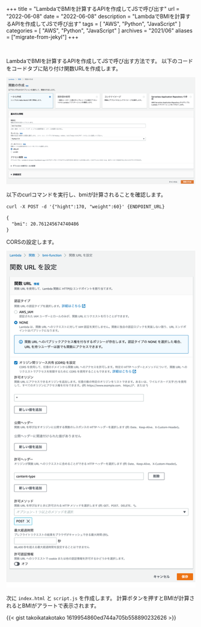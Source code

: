 +++
title =  "LambdaでBMIを計算するAPIを作成してJSで呼び出す"
url = "2022-06-08"
date = "2022-06-08"
description = "LambdaでBMIを計算するAPIを作成してJSで呼び出す"
tags = [
  "AWS",
  "Python",
  "JavaScript"
]
categories = [
  "AWS",
  "Python",
  "JavaScript"
]
archives = "2021/06"
aliases = ["migrate-from-jekyl"]
+++

<br>

LambdaでBMIを計算するAPIを作成してJSで呼び出す方法です。
以下のコードをコードタブに貼り付け関数URLを作成します。

![Lambda](1.png)

以下のcurlコマンドを実行し、bmiが計算されることを確認します。

```
curl -X POST -d '{"hight":170, "weight":60}' {ENDPOINT_URL}
```

```
{
  "bmi": 20.761245674740486
}
```

CORSの設定します。

![CORS](2.png)

次に `index.html` と `script.js` を作成します。
計算ボタンを押すとBMIが計算されるとBMIがアラートで表示されます。

{{< gist takoikatakotako 1619954860ed744a705b558890232626 >}}

